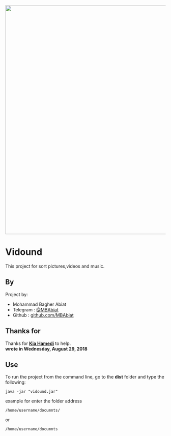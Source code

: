 
<img src="https://media.giphy.com/media/5hkJKZago93YiXaMeM/giphy.gif" width="1280" height="720" />

# Vidound
This project for sort pictures,videos and music.

## By 

Project by:
- Mohammad Bagher Abiat 
- Telegram : [@MBAbiat](https://t.me/MBAbiat)
- Github : [github.com/MBAbiat](https://github.com/MBAbiat)<br>
 

## Thanks for

Thanks for [<b>Kia Hamedi</b>](https://t.me/happy722) to help.<br>
<b>wrote in Wednesday, August 29, 2018</b>



## Use

To run the project from the command line, go to the <b>dist</b> folder and
type the following:

```
java -jar "vidound.jar"
```
example for enter the folder address
```
/home/username/documnts/
```
or 
```
/home/username/documnts
```
